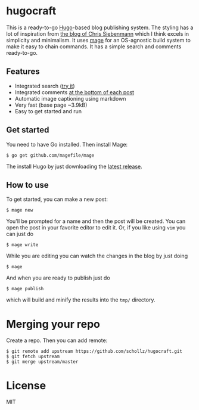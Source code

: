 # hugocraft

This is a ready-to-go [Hugo](https://gohugo.io/)-based blog publishing system. The styling has a lot of inspiration from [the blog of Chris Siebenmann](https://utcc.utoronto.ca/~cks/space/blog/BlogGenesis) which I think excels in simplicity and minimalism. It uses [mage](https://github.com/magefile/mage) for an OS-agnostic build system to make it easy to chain commands. It has a simple search and comments ready-to-go.

## Features

- Integrated search ([try it](https://hugocraft.schollz.com/search/?s=cat))
- Integrated comments [at the bottom of each post](https://hugocraft.schollz.com/my-first-post/)
- Automatic image captioning using markdown
- Very fast (base page ~3.9kB)
- Easy to get started and run

## Get started

You need to have Go installed. Then install Mage:

```
$ go get github.com/magefile/mage
```

The install Hugo by just downloading the [latest release](https://github.com/gohugoio/hugo/releases/latest).

## How to use

To get started, you can make a new post:

```
$ mage new
```

You'll be prompted for a name and then the post will be created. You can open the post in your favorite editor to edit it. Or, if you like using `vim` you can just do 

```
$ mage write
```

While you are editing you can watch the changes in the blog by just doing

```
$ mage
```

And when you are ready to publish just do

```
$ mage publish
```

which will build and minify the results into the `tmp/` directory.

# Merging your repo

Create a repo. Then you can add remote:

```
$ git remote add upstream https://github.com/schollz/hugocraft.git
$ git fetch upstream
$ git merge upstream/master
```

# License

MIT